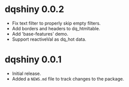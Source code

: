 # dqshiny 0.0.2

* Fix text filter to properly skip empty filters.
* Add borders and headers to dq_htmltable.
* Add 'base-features' demo.
* Support reactiveVal as dq_hot data.

# dqshiny 0.0.1

* Initial release.
* Added a `NEWS.md` file to track changes to the package.
